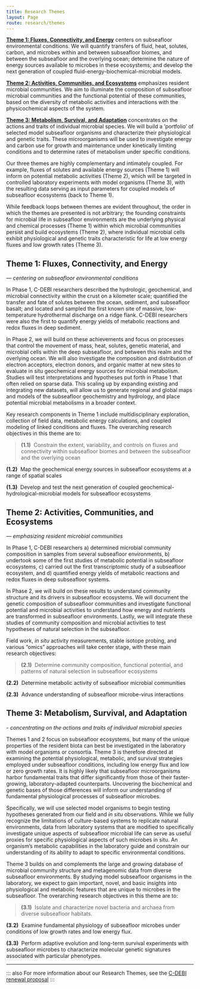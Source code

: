 ```yaml
---
title: Research Themes
layout: Page
route: research/themes
---
```


[**Theme 1: Fluxes, Connectivity, and Energy**](#theme-1-fluxes-connectivity-and-energy) centers on subseafloor environmental conditions. We will quantify transfers of fluid, heat, solutes, carbon, and microbes within and between subseafloor biomes, and between the subseafloor and the overlying ocean; determine the nature of energy sources available to microbes in these ecosystems; and develop the next generation of coupled fluid-energy-biochemical-microbial models.

[**Theme 2: Activities, Communities, and Ecosystems**](#theme-2-activities-communities-and-ecosystems) emphasizes resident microbial communities. We aim to illuminate the composition of subseafloor microbial communities and the functional potential of these communities, based on the diversity of metabolic activities and interactions with the physicochemical aspects of the system.

[**Theme 3: Metabolism, Survival, and Adaptation**](#theme-3-metabolism-survival-and-adaptation) concentrates on the actions and traits of individual microbial species. We will build a ‘portfolio’ of selected model subseafloor organisms and characterize their physiological and genetic traits. These microorganisms will be used to investigate energy and carbon use for growth and maintenance under kinetically limiting conditions and to determine rates of metabolism under specific conditions.

Our three themes are highly complementary and intimately coupled. For example, fluxes of solutes and available energy sources (Theme 1) will inform on potential metabolic activities (Theme 2), which will be targeted in controlled laboratory experiments with model organisms (Theme 3), with the resulting data serving as input parameters for coupled models of subseafloor ecosystems (back to Theme 1).

While feedback loops between themes are evident throughout, the order in which the themes are presented is not arbitrary; the founding constraints for microbial life in subseafloor environments are the underlying physical and chemical processes (Theme 1) within which microbial communities persist and build ecosystems (Theme 2), where individual microbial cells exhibit physiological and genetic traits characteristic for life at low energy fluxes and low growth rates (Theme 3).

## Theme 1: Fluxes, Connectivity, and Energy

_— centering on subseafloor environmental conditions_

In Phase 1, C-DEBI researchers described the hydrologic, geochemical, and microbial connectivity within the crust on a kilometer scale; quantified the transfer and fate of solutes between the ocean, sediment, and subseafloor basalt; and located and sampled the first known site of massive, low-temperature hydrothermal discharge on a ridge flank. C-DEBI researchers were also the first to quantify energy yields of metabolic reactions and redox fluxes in deep sediment.

In Phase 2, we will build on these achievements and focus on processes that control the movement of mass, heat, solutes, genetic material, and microbial cells within the deep subseafloor, and between this realm and the overlying ocean. We will also investigate the composition and distribution of electron acceptors, electron donors, and organic matter at new sites to evaluate in situ geochemical energy sources for microbial metabolism. Studies will test interpretations and hypotheses put forth in Phase 1 that often relied on sparse data. This scaling up by expanding existing and integrating new datasets, will allow us to generate regional and global maps and models of the subseafloor geochemistry and hydrology, and place potential microbial metabolisms in a broader context.

Key research components in Theme 1 include multidisciplinary exploration, collection of field data, metabolic energy calculations, and coupled modeling of linked conditions and fluxes. The overarching research objectives in this theme are to:


>**(1.1)** &nbsp;Constrain the extent, variability, and controls on fluxes and connectivity within subseafloor biomes and between the subseafloor and the overlying ocean
>
**(1.2)**	&nbsp;Map the geochemical energy sources in subseafloor ecosystems at a range of spatial scales
>
**(1.3)**	&nbsp;Develop and test the next generation of coupled geochemical-hydrological-microbial models for subseafloor ecosystems



## Theme 2: Activities, Communities, and Ecosystems

_— emphasizing resident microbial communities_

In Phase 1, C-DEBI researchers a) determined microbial community composition in samples from several subseafloor environments, b) undertook some of the first studies of metabolic potential in subseafloor ecosystems, c) carried out the first transcriptomic study of a subseafloor ecosystem, and d) quantified energy yields of metabolic reactions and redox fluxes in deep subseafloor systems.

In Phase 2, we will build on these results to understand community structure and its drivers in subseafloor ecosystems. We will document the genetic composition of subseafloor communities and investigate functional potential and microbial activities to understand how energy and nutrients are transformed in subseafloor environments. Lastly, we will integrate these studies of community composition and microbial activities to test hypotheses of natural selection in the subseafloor.

Field work, _in situ_ activity measurements, stable isotope probing, and various “omics” approaches will take center stage, with these main research objectives:


>**(2.1)** &nbsp;Determine community composition, functional potential, and patterns of natural selection in subseafloor ecosystems
>
**(2.2)** &nbsp;Determine metabolic activity of subseafloor microbial communities
>
**(2.3)** &nbsp;Advance understanding of subseafloor microbe-virus interactions

## Theme 3: Metabolism, Survival, and Adaptation

_- concentrating on the actions and traits of individual microbial species_

Themes 1 and 2 focus on subseafloor ecosystems, but many of the unique properties of the resident biota can best be investigated in the laboratory with model organisms or consortia. Theme 3 is therefore directed at examining the potential physiological, metabolic, and survival strategies employed under subseafloor conditions, including low energy flux and low or zero growth rates. It is highly likely that subseafloor microorganisms harbor fundamental traits that differ significantly from those of their faster-growing, laboratory-adapted counterparts. Uncovering the biochemical and genetic bases of those differences will inform our understanding of fundamental physiological processes of subseafloor microbes.

Specifically, we will use selected model organisms to begin testing hypotheses generated from our field and _in situ_ observations. While we fully recognize the limitations of culture-based systems to replicate natural environments, data from laboratory systems that are modified to specifically investigate unique aspects of subseafloor microbial life can serve as useful proxies for specific physiological aspects of such microbes in situ. An organism’s metabolic capabilities in the laboratory guide and constrain our understanding of its ability to adapt to specific environmental conditions.

Theme 3 builds on and complements the large and growing database of microbial community structure and metagenomic data from diverse subseafloor environments. By studying model subseafloor organisms in the laboratory, we expect to gain important, novel, and basic insights into physiological and metabolic features that are unique to microbes in the subseafloor. The overarching research objectives in this theme are to:

>**(3.1)** &nbsp;Isolate and characterize novel bacteria and archaea from diverse subseafloor habitats.
>
**(3.2)** &nbsp;Examine fundamental physiology of subseafloor microbes under conditions of low growth rates and low energy flux.
>
**(3.3)** &nbsp;Perform adaptive evolution and long-term survival experiments with subseafloor microbes to characterize molecular genetic signatures associated with particular phenotypes.

---
::: also
For more information about our Research Themes, see the [C-DEBI renewal proposal](http://www.darkenergybiosphere.org/wp-content/uploads/docs/2014C-DEBI_RenewalProposal.pdf)
:::
